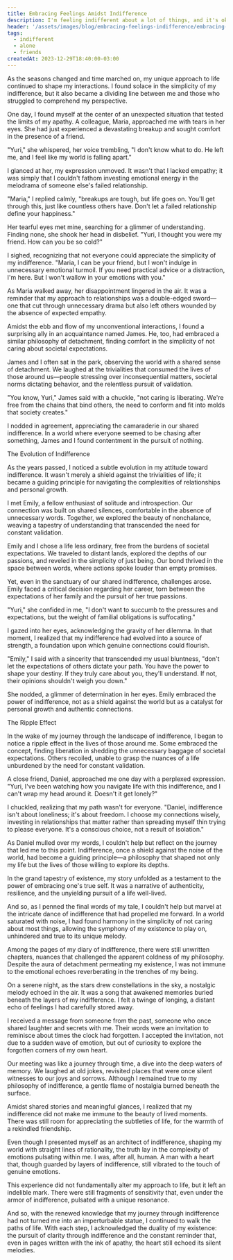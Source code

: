 ```yaml
---
title: Embracing Feelings Amidst Indifference
description: I'm feeling indifferent about a lot of things, and it's okay.
header: '/assets/images/blog/embracing-feelings-indifference/embracing-feelings-indifference.png'
tags:
  - indifferent
  - alone
  - friends
createdAt: 2023-12-29T18:40:00-03:00
---
```


As the seasons changed and time marched on, my unique approach to life continued to shape my interactions. I found solace in the simplicity of my indifference, but it also became a dividing line between me and those who struggled to comprehend my perspective.

One day, I found myself at the center of an unexpected situation that tested the limits of my apathy. A colleague, Maria, approached me with tears in her eyes. She had just experienced a devastating breakup and sought comfort in the presence of a friend.

"Yuri," she whispered, her voice trembling, "I don't know what to do. He left me, and I feel like my world is falling apart."

I glanced at her, my expression unmoved. It wasn't that I lacked empathy; it was simply that I couldn't fathom investing emotional energy in the melodrama of someone else's failed relationship.

"Maria," I replied calmly, "breakups are tough, but life goes on. You'll get through this, just like countless others have. Don't let a failed relationship define your happiness."

Her tearful eyes met mine, searching for a glimmer of understanding. Finding none, she shook her head in disbelief. "Yuri, I thought you were my friend. How can you be so cold?"

I sighed, recognizing that not everyone could appreciate the simplicity of my indifference. "Maria, I can be your friend, but I won't indulge in unnecessary emotional turmoil. If you need practical advice or a distraction, I'm here. But I won't wallow in your emotions with you."

As Maria walked away, her disappointment lingered in the air. It was a reminder that my approach to relationships was a double-edged sword—one that cut through unnecessary drama but also left others wounded by the absence of expected empathy.

Amidst the ebb and flow of my unconventional interactions, I found a surprising ally in an acquaintance named James. He, too, had embraced a similar philosophy of detachment, finding comfort in the simplicity of not caring about societal expectations.

James and I often sat in the park, observing the world with a shared sense of detachment. We laughed at the trivialities that consumed the lives of those around us—people stressing over inconsequential matters, societal norms dictating behavior, and the relentless pursuit of validation.

"You know, Yuri," James said with a chuckle, "not caring is liberating. We're free from the chains that bind others, the need to conform and fit into molds that society creates."

I nodded in agreement, appreciating the camaraderie in our shared indifference. In a world where everyone seemed to be chasing after something, James and I found contentment in the pursuit of nothing.

The Evolution of Indifference

As the years passed, I noticed a subtle evolution in my attitude toward indifference. It wasn't merely a shield against the trivialities of life; it became a guiding principle for navigating the complexities of relationships and personal growth.

I met Emily, a fellow enthusiast of solitude and introspection. Our connection was built on shared silences, comfortable in the absence of unnecessary words. Together, we explored the beauty of nonchalance, weaving a tapestry of understanding that transcended the need for constant validation.

Emily and I chose a life less ordinary, free from the burdens of societal expectations. We traveled to distant lands, explored the depths of our passions, and reveled in the simplicity of just being. Our bond thrived in the space between words, where actions spoke louder than empty promises.

Yet, even in the sanctuary of our shared indifference, challenges arose. Emily faced a critical decision regarding her career, torn between the expectations of her family and the pursuit of her true passions.

"Yuri," she confided in me, "I don't want to succumb to the pressures and expectations, but the weight of familial obligations is suffocating."

I gazed into her eyes, acknowledging the gravity of her dilemma. In that moment, I realized that my indifference had evolved into a source of strength, a foundation upon which genuine connections could flourish.

"Emily," I said with a sincerity that transcended my usual bluntness, "don't let the expectations of others dictate your path. You have the power to shape your destiny. If they truly care about you, they'll understand. If not, their opinions shouldn't weigh you down."

She nodded, a glimmer of determination in her eyes. Emily embraced the power of indifference, not as a shield against the world but as a catalyst for personal growth and authentic connections.

The Ripple Effect

In the wake of my journey through the landscape of indifference, I began to notice a ripple effect in the lives of those around me. Some embraced the concept, finding liberation in shedding the unnecessary baggage of societal expectations. Others recoiled, unable to grasp the nuances of a life unburdened by the need for constant validation.

A close friend, Daniel, approached me one day with a perplexed expression. "Yuri, I've been watching how you navigate life with this indifference, and I can't wrap my head around it. Doesn't it get lonely?"

I chuckled, realizing that my path wasn't for everyone. "Daniel, indifference isn't about loneliness; it's about freedom. I choose my connections wisely, investing in relationships that matter rather than spreading myself thin trying to please everyone. It's a conscious choice, not a result of isolation."

As Daniel mulled over my words, I couldn't help but reflect on the journey that led me to this point. Indifference, once a shield against the noise of the world, had become a guiding principle—a philosophy that shaped not only my life but the lives of those willing to explore its depths.

In the grand tapestry of existence, my story unfolded as a testament to the power of embracing one's true self. It was a narrative of authenticity, resilience, and the unyielding pursuit of a life well-lived.

And so, as I penned the final words of my tale, I couldn't help but marvel at the intricate dance of indifference that had propelled me forward. In a world saturated with noise, I had found harmony in the simplicity of not caring about most things, allowing the symphony of my existence to play on, unhindered and true to its unique melody.

Among the pages of my diary of indifference, there were still unwritten chapters, nuances that challenged the apparent coldness of my philosophy. Despite the aura of detachment permeating my existence, I was not immune to the emotional echoes reverberating in the trenches of my being.

On a serene night, as the stars drew constellations in the sky, a nostalgic melody echoed in the air. It was a song that awakened memories buried beneath the layers of my indifference. I felt a twinge of longing, a distant echo of feelings I had carefully stored away.

I received a message from someone from the past, someone who once shared laughter and secrets with me. Their words were an invitation to reminisce about times the clock had forgotten. I accepted the invitation, not due to a sudden wave of emotion, but out of curiosity to explore the forgotten corners of my own heart.

Our meeting was like a journey through time, a dive into the deep waters of memory. We laughed at old jokes, revisited places that were once silent witnesses to our joys and sorrows. Although I remained true to my philosophy of indifference, a gentle flame of nostalgia burned beneath the surface.

Amidst shared stories and meaningful glances, I realized that my indifference did not make me immune to the beauty of lived moments. There was still room for appreciating the subtleties of life, for the warmth of a rekindled friendship.

Even though I presented myself as an architect of indifference, shaping my world with straight lines of rationality, the truth lay in the complexity of emotions pulsating within me. I was, after all, human. A man with a heart that, though guarded by layers of indifference, still vibrated to the touch of genuine emotions.

This experience did not fundamentally alter my approach to life, but it left an indelible mark. There were still fragments of sensitivity that, even under the armor of indifference, pulsated with a unique resonance.

And so, with the renewed knowledge that my journey through indifference had not turned me into an imperturbable statue, I continued to walk the paths of life. With each step, I acknowledged the duality of my existence: the pursuit of clarity through indifference and the constant reminder that, even in pages written with the ink of apathy, the heart still echoed its silent melodies.